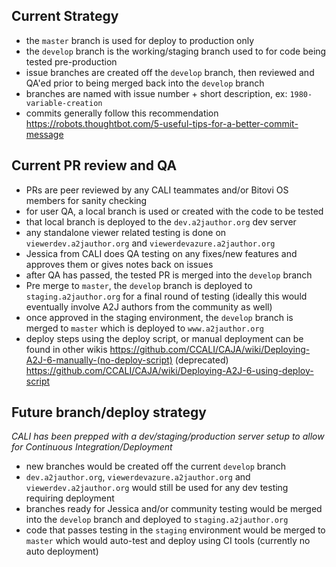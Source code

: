 ## Current Strategy
* the `master` branch is used for deploy to production only
* the `develop` branch is the working/staging branch used to for code being tested pre-production
* issue branches are created off the `develop` branch, then reviewed and QA'ed prior to being merged back into the `develop` branch
* branches are named with issue number + short description, ex: `1980-variable-creation`
* commits generally follow this recommendation https://robots.thoughtbot.com/5-useful-tips-for-a-better-commit-message

## Current PR review and QA
* PRs are peer reviewed by any CALI teammates and/or Bitovi OS members for sanity checking
* for user QA, a local branch is used or created with the code to be tested
* that local branch is deployed to the `dev.a2jauthor.org` dev server
* any standalone viewer related testing is done on `viewerdev.a2jauthor.org` and `viewerdevazure.a2jauthor.org`
* Jessica from CALI does QA testing on any fixes/new features and approves them or gives notes back on issues
* after QA has passed, the tested PR is merged into the `develop` branch
* Pre merge to `master`, the `develop` branch is deployed to `staging.a2jauthor.org` for a final round of testing (ideally this would eventually involve A2J authors from the community as well)
* once approved in the staging environment, the `develop` branch is merged to `master` which is deployed to `www.a2jauthor.org`
* deploy steps using the deploy script, or manual deployment can be found in other wikis
   https://github.com/CCALI/CAJA/wiki/Deploying-A2J-6-manually-(no-deploy-script)
   (deprecated) https://github.com/CCALI/CAJA/wiki/Deploying-A2J-6-using-deploy-script

## Future branch/deploy strategy
_CALI has been prepped with a dev/staging/production server setup to allow for Continuous Integration/Deployment_
* new branches would be created off the current `develop` branch
* `dev.a2jauthor.org`, `viewerdevazure.a2jauthor.org` and `viewerdev.a2jauthor.org` would still be used for any dev testing requiring deployment
* branches ready for Jessica and/or community testing would be merged into the `develop` branch and deployed to `staging.a2jauthor.org`
* code that passes testing in the `staging` environment would be merged to `master` which would auto-test and deploy using CI tools (currently no auto deployment)
